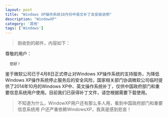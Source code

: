 ```yaml
---
layout: post
title: "Windows XP操作系统10月份中英文补丁及安装说明"
description: "WindowXP"
category: '其他'
tags: ['Windows']
---
```



> 刚收到的邮件，内容如下：

尊敬的用户：
 
      您好！
 
   鉴于微软公司已于4月8日正式停止对Windows XP操作系统的支持服务，为降低Windows 
XP操作系统停止服务后的安全风险，国家相关部门协调微软公司临时提供了2014年10月的Windows XP中、英文操作系统补丁，仅供中国政府部门和重要信息系统用户使用。目前我们已获得补丁文件，请您根据需要下载使用。
 

> 不知道为什么，WindowXP用户还有那么多人用，看到中国政府部门和重要信息系统用
户还严重依赖WindowsXP，我真是感到悲哀！




